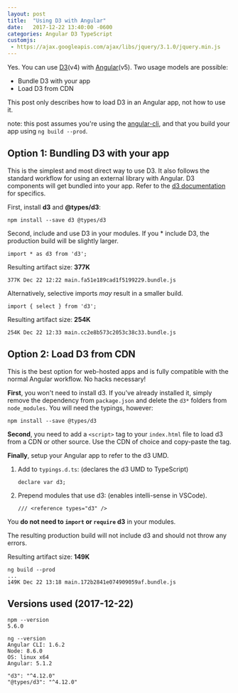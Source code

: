 ```yaml
---
layout: post
title:  "Using D3 with Angular"
date:   2017-12-22 13:40:00 -0600
categories: Angular D3 TypeScript
customjs:
 - https://ajax.googleapis.com/ajax/libs/jquery/3.1.0/jquery.min.js
---
```


Yes. You can use [D3](https://d3js.org/)(v4) with [Angular](https://angular.io/)(v5). Two usage models are possible:

* Bundle D3 with your app
* Load D3 from CDN

This post only describes how to load D3 in an Angular app, not how to use it.

note: this post assumes you're using the [angular-cli](https://cli.angular.io/),
and that you build your app using `ng build --prod`.

## Option 1: Bundling D3 with your app

This is the simplest and most direct way to use D3. It also 
follows the standard workflow for using an external library with Angular. D3 
components will get bundled into your app. Refer to the 
[d3 documentation](https://github.com/d3/d3/wiki#installing) for specifics.

First, install **d3** and **@types/d3**:

    npm install --save d3 @types/d3

Second, include and use D3 in your modules. If you * include D3, the production
build will be slightly larger.

    import * as d3 from 'd3';

Resulting artifact size: **377K**
    
    377K Dec 22 12:22 main.fa51e189cad1f5199229.bundle.js

Alternatively, selective imports *may* result in a smaller build.

    import { select } from 'd3';

Resulting artifact size: **254K**

    254K Dec 22 12:33 main.cc2e8b573c2053c38c33.bundle.js

## Option 2: Load D3 from CDN

This is the best option for web-hosted apps and is fully compatible with the
normal Angular workflow. No hacks necessary!

**First**, you won't need to install d3. If you've already installed it, simply 
remove the dependency from `package.json` and delete the `d3*` folders from 
`node_modules`. You will need the typings, however:

    npm install --save @types/d3

**Second**, you need to add a `<script>` tag to your `index.html` file to load
d3 from a CDN or other source. Use the CDN of choice and copy-paste the tag.

**Finally**, setup your Angular app to refer to the d3 UMD.

1. Add to `typings.d.ts`: (declares the d3 UMD to TypeScript)

    `declare var d3;`

2. Prepend modules that use d3: (enables intelli-sense in VSCode).

    `/// <reference types="d3" />`

You **do not need to `import` or `require` d3** in your modules.

The resulting production build will not include d3 and should not throw any errors.

Resulting artifact size: **149K**

    ng build --prod
    ...
    149K Dec 22 13:18 main.172b2841e074909059af.bundle.js

## Versions used (2017-12-22)

    npm --version
    5.6.0

    ng --version
    Angular CLI: 1.6.2
    Node: 8.6.0
    OS: linux x64
    Angular: 5.1.2

    "d3": "^4.12.0"
    "@types/d3": "^4.12.0"
